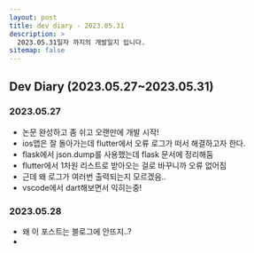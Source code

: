 ```yaml
---
layout: post
title: dev diary - 2023.05.31
description: >
  2023.05.31일자 까지의 개발일지 입니다.
sitemap: false
---
```


## Dev Diary (2023.05.27~2023.05.31)

### 2023.05.27

- 논문 완성하고 좀 쉬고 오랜만에 개발 시작!
- ios앱은 잘 돌아가는데 flutter에서 오류 로그가 떠서 해결하고자 한다.
- flask에서 json.dump를 사용했는데 flask 문서에 정리해둠
- flutter에서 1차원 리스트로 받아오는 걸로 바꾸니까 오류 없어짐
- 근데 왜 로그가 여러번 출력되는지 모르겠음..
- vscode에서 dart해보면서 익히는중!

### 2023.05.28

- 왜 이 포스트는 블로그에 안뜨지..?
- 